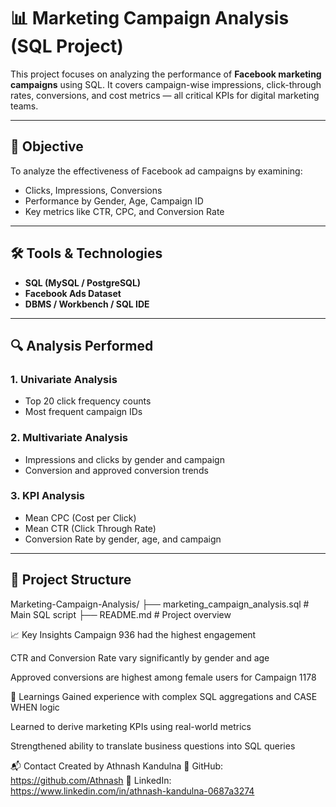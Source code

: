 # 📊 Marketing Campaign Analysis (SQL Project)

This project focuses on analyzing the performance of **Facebook marketing campaigns** using SQL. It covers campaign-wise impressions, click-through rates, conversions, and cost metrics — all critical KPIs for digital marketing teams.

---

## 🎯 Objective

To analyze the effectiveness of Facebook ad campaigns by examining:
- Clicks, Impressions, Conversions
- Performance by Gender, Age, Campaign ID
- Key metrics like CTR, CPC, and Conversion Rate

---

## 🛠️ Tools & Technologies

- **SQL (MySQL / PostgreSQL)**  
- **Facebook Ads Dataset**  
- **DBMS / Workbench / SQL IDE**

---

## 🔍 Analysis Performed

### 1. Univariate Analysis
- Top 20 click frequency counts
- Most frequent campaign IDs

### 2. Multivariate Analysis
- Impressions and clicks by gender and campaign
- Conversion and approved conversion trends

### 3. KPI Analysis
- Mean CPC (Cost per Click)
- Mean CTR (Click Through Rate)
- Conversion Rate by gender, age, and campaign

---

## 📁 Project Structure

Marketing-Campaign-Analysis/
├── marketing_campaign_analysis.sql # Main SQL script
├── README.md # Project overview


📈 Key Insights
Campaign 936 had the highest engagement

CTR and Conversion Rate vary significantly by gender and age

Approved conversions are highest among female users for Campaign 1178


🧠 Learnings
Gained experience with complex SQL aggregations and CASE WHEN logic

Learned to derive marketing KPIs using real-world metrics

Strengthened ability to translate business questions into SQL queries


📬 Contact
Created by Athnash Kandulna
🔗 GitHub: https://github.com/Athnash
🔗 LinkedIn: https://www.linkedin.com/in/athnash-kandulna-0687a3274



